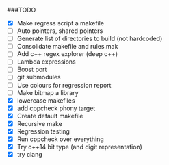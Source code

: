 ###TODO
- [x] Make regress script a makefile
- [ ] Auto pointers, shared pointers
- [ ] Generate list of directories to build (not hardcoded)
- [ ] Consolidate makefile and rules.mak
- [ ] Add c++ regex explorer (deep c++)
- [ ] Lambda expressions
- [ ] Boost port
- [ ] git submodules
- [ ] Use colours for regression report
- [ ] Make bitmap a library
- [x] lowercase makefiles 
- [x] add cppcheck phony target
- [x] Create default makefile
- [x] Recursive make
- [x] Regression testing
- [x] Run cppcheck over everything
- [x] Try c++14 bit type (and digit representation)
- [x] try clang

